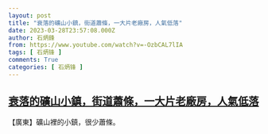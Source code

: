 ```yaml
---
layout: post
title: "衰落的礦山小鎮，街道蕭條，一大片老廠房，人氣低落"
date: 2023-03-28T23:57:08.000Z
author: 石炳鋒
from: https://www.youtube.com/watch?v=-OzbCAL7lIA
tags: [ 石炳锋 ]
comments: True
categories: [ 石炳锋 ]
---
```

<!--1680047828000-->
[衰落的礦山小鎮，街道蕭條，一大片老廠房，人氣低落](https://www.youtube.com/watch?v=-OzbCAL7lIA)
------

<div>
【廣東】礦山裡的小鎮，很少蕭條。
</div>
